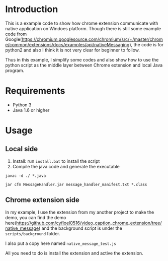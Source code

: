 # Introduction
This is a example code to show how chrome extension communicate with native application on Windoes platform. Though there is still some example code from Google(<https://chromium.googlesource.com/chromium/src/+/master/chrome/common/extensions/docs/examples/api/nativeMessaging>), the code is for python2 and also I think it is not very clear for beginner to follow. 

Thus in this example, I simplify some codes and also show how to use the python script as the middle layer between Chrome extension and local Java program.

# Requirements
* Python 3
* Java 1.6 or higher

# Usage
## Local side
1. Install: run `install.bat` to install the script
2. Compile the java code and generate the executable

`javac -d ./ *.java`

`jar cfm MessageHandler.jar message_handler_manifest.txt *.class`

## Chrome extension side
In my example, I use the extension from my another project to make the demo, you can find the demo here(https://github.com/cyfloel0516/video_caption_chrome_extension/tree/native_message) and the background script is under the `scripts/background` folder. 

I also put a copy here named `native_message_test.js`

All you need to do is install the extension and active the extension. 

